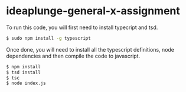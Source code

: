 # ideaplunge-general-x-assignment

To run this code, you will first need to install typecript and tsd.

```sh
$ sudo npm install -g typescript
```

Once done, you will need to install all the typescript definitions, node dependencies and then compile the code to javascript.

```sh
$ npm install
$ tsd install
$ tsc
$ node index.js
```
